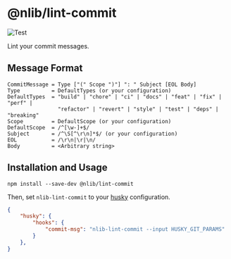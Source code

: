 # @nlib/lint-commit

![Test](https://github.com/nlibjs/lint-commit/workflows/Test/badge.svg)

Lint your commit messages.

## Message Format

```
CommitMessage = Type ["(" Scope ")"] ": " Subject [EOL Body]
Type          = DefaultTypes (or your configuration)
DefaultTypes  = "build" | "chore" | "ci" | "docs" | "feat" | "fix" | "perf" |
                "refactor" | "revert" | "style" | "test" | "deps" | "breaking"
Scope         = DefaultScope (or your configuration)
DefaultScope  = /^[\w-]+$/
Subject       = /^\S[^\r\n]*$/ (or your configuration)
EOL           = /\r\n|\r|\n/
Body          = <Arbitrary string>
```

## Installation and Usage

```
npm install --save-dev @nlib/lint-commit
```

Then, set `nlib-lint-commit` to your [husky] configuration.

```json
{
    "husky": {
        "hooks": {
            "commit-msg": "nlib-lint-commit --input HUSKY_GIT_PARAMS"
        }
    },
}
```

[husky]: https://www.npmjs.com/package/husky
